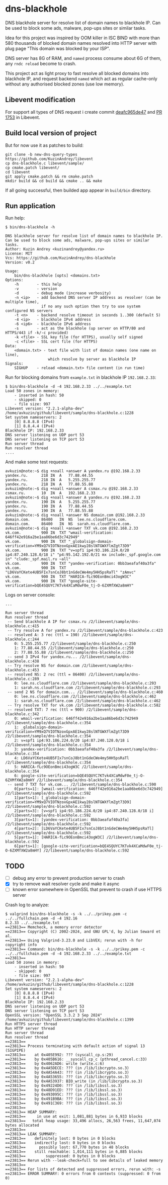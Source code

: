# dns-blackhole

DNS blackhole server for resolve list of domain names to blackhole IP.
Can be used to block some ads, malware, pop-ups sites or similar tasks.

Idea for this project was inspired by OOM killer in ISC BIND with more
than 580 thousands of blocked domain names resolved into HTTP server with
plug page "This domain was blocked by your ISP".

DNS server has 8G of RAM, and `named` process consume about 6G of them,
any `rndc reload` become to crash.

This project act as light proxy to fast resolve all blocked domains into
blackhole IP, and request backend `named` which act as regular cache-only
without any authorised blocked zones (use low memory).


## Libevent modification

For support all types of DNS request i create commit [deafc965de47](https://github.com/KuzinAndrey/libevent/commit/deafc965de4747d5e8027ab0d5315d4564113850) and [PR 1753](https://github.com/libevent/libevent/pull/1753) in Libevent.

## Build local version of project

But for now use it as patches to build:
```shell
git clone -b new-dns-query-types https://github.com/KuzinAndrey/libevent
cp dns-blackhole.c libevent/sample/
cp cmake.patch libevent/
cd libevent
git apply cmake.patch && rm cmake.patch
mkdir build && cd build && cmake .. && make
```
If all going successful, then builded app appear in `build/bin` directory.

## Run application

Run help:
```
$ bin/dns-blackhole -h

DNS blackhole server for resolve list of domain names to blackhole IP.
Can be used to block some ads, malware, pop-ups sites or similar tasks.
Author: Kuzin Andrey <kuzinandrey@yandex.ru>
License: MIT
Vcs: https://github.com/KuzinAndrey/dns-blackhole
Version: v0.2

Usage:
    bin/dns-blackhole [opts] <domains.txt>
Options:
    -h        - this help
    -v        - version
    -d        - debug mode (increase verbosity)
    -n <ip>   - add backend DNS server IP address as resolver (can be multiple time),
                if no any such option then try to use system configured NS servers
    -t <n>    - backend resolve timeout in seconds 1..300 (default 5)
    -4 <ip>   - blackhole IPv4 address
    -6 <ip6>  - blackhole IPv6 address
    -s        - act as the blackhole (up server on HTTP/80 and HTTPS/443 if -k/-c provided)
    -k <file> - SSL key file (for HTTPS), usually self signed
    -c <file> - SSL cert file (for HTTPS)
Data:
    <domain.txt> - text file with list of domain names (one name on line),
                   which resolve by server as blackhole IP
Signals:
    SIGHUP    - reload <domain.txt> file content (in run time)

```

Run for blocking domains from `example.txt` in blackhole IP `192.168.2.33`:
```
$ bin/dns-blackhole -d -4 192.168.2.33 ../../example.txt
Load 50 zones in memory:
    - inserted in hash: 50
    - skipped: 0
    - file size: 997
Libevent version: "2.2.1-alpha-dev" /home/avkuzin/github/libevent/sample/dns-blackhole.c:1228
Set system nameservers: 2
    [0] 8.8.8.8 (IPv4)
    [1] 8.8.4.4 (IPv4)
Blackhole IP: 192.168.2.33
DNS server listening on UDP port 53
DNS server listening on TCP port 53
Run server thread
Run resolver thread
....
```

And make some test requests:
```
avkuzin@note:~$ dig +noall +answer A yandex.ru @192.168.2.33
yandex.ru.		218	IN	A	77.88.44.55
yandex.ru.		218	IN	A	5.255.255.77
yandex.ru.		218	IN	A	77.88.55.88
avkuzin@note:~$ dig +noall +answer A csmax.ru @192.168.2.33
csmax.ru.		10	IN	A	192.168.2.33
avkuzin@note:~$ dig +noall +answer A yandex.ru @192.168.2.33
yandex.ru.		190	IN	A	5.255.255.77
yandex.ru.		190	IN	A	77.88.44.55
yandex.ru.		190	IN	A	77.88.55.88
avkuzin@note:~$ dig +noall +answer NS domain.com @192.168.2.33
domain.com.		86400	IN	NS	lee.ns.cloudflare.com.
domain.com.		86400	IN	NS	sarah.ns.cloudflare.com.
avkuzin@note:~$ dig +noall +answer TXT vk.com @192.168.2.33
vk.com.			900	IN	TXT	"wmail-verification: 646ff42e916a2be1aa86be6d3c742949"
vk.com.			900	IN	TXT	"_globalsign-domain-verification=YM9xQ7VIOTNzoxGpxAE1kwy28slNTGWXflmZgt73D9"
vk.com.			900	IN	TXT	"v=spf1 ip4:93.186.224.0/20 ip4:87.240.128.0/18 i" "p4:95.142.192.0/21 mx include:_spf.google.com in" "clude:_spf.mail.ru ~all"
vk.com.			900	IN	TXT	"yandex-verification: 0bb3aeafaf40a3fa"
vk.com.			900	IN	TXT	"LD6VaYCKete4UB5FIx7snCoJ8bt1nGdeCWe4my5HH5psRaTl" "zAmvc"
vk.com.			900	IN	TXT	"HARICA-fLc9OEonBmci43ogW3C"
vk.com.			900	IN	TXT	"google-site-verification=bQE4SQUYC7KTvk4XCaMdwF0e_tj-O-6ZXMfXW2a8mHY"
```

Logs on server console:
```
...

Run server thread
Run resolver thread
 -- Send blackhole A IP for csmax.ru /2/libevent/sample/dns-blackhole.c:415
 -- Try resolve A for yandex.ru /2/libevent/sample/dns-blackhole.c:423
 -- resolved A: 3 rec (ttl = 190) /2/libevent/sample/dns-blackhole.c:244
    0: 5.255.255.77 /2/libevent/sample/dns-blackhole.c:250
    1: 77.88.44.55 /2/libevent/sample/dns-blackhole.c:250
    2: 77.88.55.88 /2/libevent/sample/dns-blackhole.c:250
 -- send 3 IPv4 for yandex.ru... /2/libevent/sample/dns-blackhole.c:438
 -- Try resolve NS for domain.com /2/libevent/sample/dns-blackhole.c:453
 -- resolved NS: 2 rec (ttl = 86400) /2/libevent/sample/dns-blackhole.c:289
    0: lee.ns.cloudflare.com /2/libevent/sample/dns-blackhole.c:293
    1: sarah.ns.cloudflare.com /2/libevent/sample/dns-blackhole.c:293
 -- send 2 NS for domain.com... /2/libevent/sample/dns-blackhole.c:460
    0: lee.ns.cloudflare.com /2/libevent/sample/dns-blackhole.c:462
    1: sarah.ns.cloudflare.com /2/libevent/sample/dns-blackhole.c:462
 -- Try resolve TXT for vk.com /2/libevent/sample/dns-blackhole.c:582
 -- resolved TXT: 7 rec (ttl = 900) /2/libevent/sample/dns-blackhole.c:342
    0: wmail-verification: 646ff42e916a2be1aa86be6d3c742949 /2/libevent/sample/dns-blackhole.c:354
    1: _globalsign-domain-verification=YM9xQ7VIOTNzoxGpxAE1kwy28slNTGWXflmZgt73D9 /2/libevent/sample/dns-blackhole.c:354
    2: v=spf1 ip4:93.186.224.0/20 ip4:87.240.128.0/18 i /2/libevent/sample/dns-blackhole.c:354
    3: yandex-verification: 0bb3aeafaf40a3fa /2/libevent/sample/dns-blackhole.c:354
    4: LD6VaYCKete4UB5FIx7snCoJ8bt1nGdeCWe4my5HH5psRaTl /2/libevent/sample/dns-blackhole.c:354
    5: HARICA-fLc9OEonBmci43ogW3C /2/libevent/sample/dns-blackhole.c:354
    6: google-site-verification=bQE4SQUYC7KTvk4XCaMdwF0e_tj-O-6ZXMfXW2a8mHY /2/libevent/sample/dns-blackhole.c:354
 -- send 7 TXT for vk.com... /2/libevent/sample/dns-blackhole.c:590
    0[parts=1]: [wmail-verification: 646ff42e916a2be1aa86be6d3c742949] /2/libevent/sample/dns-blackhole.c:592
    1[parts=1]: [_globalsign-domain-verification=YM9xQ7VIOTNzoxGpxAE1kwy28slNTGWXflmZgt73D9] /2/libevent/sample/dns-blackhole.c:592
    2[parts=3]: [v=spf1 ip4:93.186.224.0/20 ip4:87.240.128.0/18 i] /2/libevent/sample/dns-blackhole.c:592
    3[parts=1]: [yandex-verification: 0bb3aeafaf40a3fa] /2/libevent/sample/dns-blackhole.c:592
    4[parts=2]: [LD6VaYCKete4UB5FIx7snCoJ8bt1nGdeCWe4my5HH5psRaTl] /2/libevent/sample/dns-blackhole.c:592
    5[parts=1]: [HARICA-fLc9OEonBmci43ogW3C] /2/libevent/sample/dns-blackhole.c:592
    6[parts=1]: [google-site-verification=bQE4SQUYC7KTvk4XCaMdwF0e_tj-O-6ZXMfXW2a8mHY] /2/libevent/sample/dns-blackhole.c:592
```

## TODO

- [ ] debug any error to prevent production server to crash
- [x] try to remove wait resolver cycle and make it async
- [ ] known error somewhere in OpenSSL that prevent to crash if use HTTPS server

Crash log to analyze:
```
$ valgrind bin/dns-blackhole -s -k ../../prikey.pem -c ../../fullchain.pem -d -4 192.16
8.2.33 ../../example.txt
==23813== Memcheck, a memory error detector
==23813== Copyright (C) 2002-2024, and GNU GPL'd, by Julian Seward et al.
==23813== Using Valgrind-3.23.0 and LibVEX; rerun with -h for copyright info
==23813== Command: bin/dns-blackhole -s -k ../../prikey.pem -c ../../fullchain.pem -d -4 192.168.2.33 ../../example.txt
==23813== 
Load 50 zones in memory:
    - inserted in hash: 50
    - skipped: 0
    - file size: 997
Libevent version: "2.2.1-alpha-dev" /home/avkuzin/github/libevent/sample/dns-blackhole.c:1228
Set system nameservers: 2
    [0] 8.8.8.8 (IPv4)
    [1] 8.8.4.4 (IPv4)
Blackhole IP: 192.168.2.33
DNS server listening on UDP port 53
DNS server listening on TCP port 53
OpenSSL version: "OpenSSL 3.3.2 3 Sep 2024" /home/avkuzin/github/libevent/sample/dns-blackhole.c:1399
Run HTTPS server thread
Run HTTP server thread
Run server thread
Run resolver thread
==23813== 
==23813== Process terminating with default action of signal 13 (SIGPIPE)
==23813==    at 0x405E992: ??? (syscall_cp.s:29)
==23813==    by 0x405B616: __syscall_cp_c (pthread_cancel.c:33)
==23813==    by 0x4062AD6: write (write.c:6)
==23813==    by 0x4A5DECE: ??? (in /lib/libcrypto.so.3)
==23813==    by 0x4A54A43: ??? (in /lib/libcrypto.so.3)
==23813==    by 0x4A53655: ??? (in /lib/libcrypto.so.3)
==23813==    by 0x4A53937: BIO_write (in /lib/libcrypto.so.3)
==23813==    by 0x49224D0: ??? (in /lib/libssl.so.3)
==23813==    by 0x48D91ED: ??? (in /lib/libssl.so.3)
==23813==    by 0x493095C: ??? (in /lib/libssl.so.3)
==23813==    by 0x491B9BA: ??? (in /lib/libssl.so.3)
==23813==    by 0x491C369: ??? (in /lib/libssl.so.3)
==23813== 
==23813== HEAP SUMMARY:
==23813==     in use at exit: 1,081,881 bytes in 6,933 blocks
==23813==   total heap usage: 33,496 allocs, 26,563 frees, 11,647,074 bytes allocated
==23813== 
==23813== LEAK SUMMARY:
==23813==    definitely lost: 0 bytes in 0 blocks
==23813==    indirectly lost: 0 bytes in 0 blocks
==23813==      possibly lost: 67,770 bytes in 48 blocks
==23813==    still reachable: 1,014,111 bytes in 6,885 blocks
==23813==         suppressed: 0 bytes in 0 blocks
==23813== Rerun with --leak-check=full to see details of leaked memory
==23813== 
==23813== For lists of detected and suppressed errors, rerun with: -s
==23813== ERROR SUMMARY: 0 errors from 0 contexts (suppressed: 0 from 0)
```
